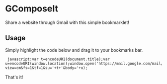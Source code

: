 GComposeIt
===
Share a website through Gmail with this simple bookmarklet!

Usage
---
Simply highlight the code below and drag it to your bookmarks bar.

     javascript:var t=encodeURI(document.title);var u=encodeURI(window.location);window.open('https://mail.google.com/mail/?view=cm&fs=1&tf=1&su='+t+'&body='+u);

That's it!